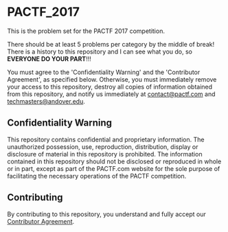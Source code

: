 # PACTF_2017
This is the problem set for the PACTF 2017 competition.

There should be at least 5 problems per category by the middle of break! There is a history to this repository and I can see what you do, so **EVERYONE DO YOUR PART**!!!

You must agree to the 'Confidentiality Warning' and the 'Contributor Agreement', as specified below. Otherwise, you must immediately remove your access to this repository, destroy all copies of information obtained from this repository, and notify us immediately at contact@pactf.com and techmasters@andover.edu.

## Confidentiality Warning
This repository contains confidential and proprietary information. The unauthorized possession, use, reproduction, distribution, display or disclosure of material in this repository is prohibited. The information contained in this repository should not be disclosed or reproduced in whole or in part, except as part of the PACTF.com website for the sole purpose of facilitating the necessary operations of the PACTF competition.

## Contributing
By contributing to this repository, you understand and fully accept our [Contributor Agreement](CONTRIBUTING.md).
